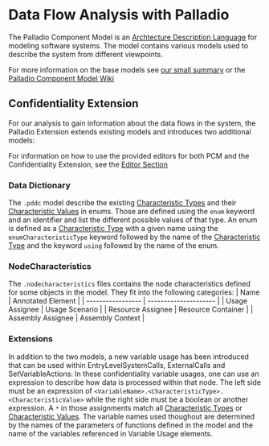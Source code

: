 # Data Flow Analysis with Palladio
The Palladio Component Model is an [Archtecture Description Language](https://en.wikipedia.org/wiki/Architecture_description_language) for modeling software systems.
The model contains various models used to describe the system from different viewpoints.

For more information on the base models see [our small summary](/wiki/pcm/models) or the [Palladio Component Model Wiki](https://sdq.kastel.kit.edu/wiki/Palladio_Component_Model)

## Confidentiality Extension
For our analysis to gain information about the data flows in the system, the Palladio Extension extends existing models and introduces two additional models:

For information on how to use the provided editors for both PCM and the Confidentiality Extension, see the [Editor Section](/wiki/pcm/editors)

### Data Dictionary
The `.pddc` model describe the existing [Characteristic Types](/wiki/glossary#characteristic-type) and their [Characteristic Values](/wiki/glossary#characteristic-value) in enums.
Those are defined using the `enum` keyword and an identifier and list the different possible values of that type.
An enum is defined as a [Characteristic Type](/wiki/glossary#characteristic-type) with a given name using the `enumCharacteristicType` keyword followed by the name of the [Characteristic Type](/wiki/glossary#characteristic-type) and the keyword `using` followed by the name of the enum.

### NodeCharacteristics
The `.nodecharacteristics` files contains the node characteristics defined for some objects in the model. They fit into the following categories:
| Name              | Annotated Element     | 
| ----------------- | --------------------- |
| Usage Assignee    | Usage Scenario        | 
| Resource Assignee | Resource Container    |
| Assembly Assignee | Assembly Context      |

### Extensions
In addition to the two models, a new variable usage has been introduced that can be used within EntryLevelSystemCalls, ExternalCalls and SetVariableActions:
In these confidentiality variable usages, one can use an expression to describe how data is processed within that node.
The left side must be an expression of `<VariableName>.<CharacteristicType>.<CharacteristicValue>` while the right side must be a boolean or another expression.
A `*` in those assignments match all [Characteristic Types](/wiki/glossary#characteristic-type) or [Characteristic Values](/wiki/glossary#characteristic-value).
The variable names used thoughout are determined by the names of the parameters of functions defined in the model and the name of the variables referenced in Variable Usage elements.
